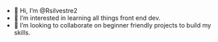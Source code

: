 - 👋 Hi, I’m @Rsilvestre2
- 👀 I’m interested in learning all things front end dev.
- 💞️ I’m looking to collaborate on beginner friendly projects to build my skills. 
